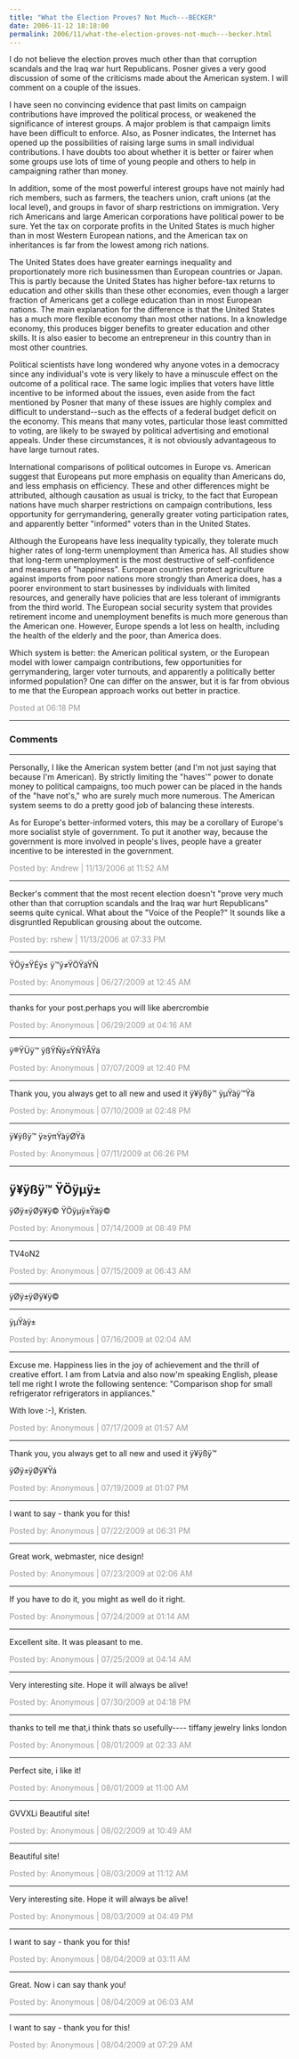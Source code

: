 ```yaml
---
title: "What the Election Proves? Not Much---BECKER"
date: 2006-11-12 18:18:00
permalink: 2006/11/what-the-election-proves-not-much---becker.html
---
```

I do not believe the election proves much other than that corruption scandals and the Iraq war hurt Republicans. Posner gives a very good discussion of some of the criticisms made about the American system. I will comment on a couple of the issues.

I have seen no convincing evidence that past limits on campaign contributions have improved the political process, or weakened the significance of interest groups. A major problem is that campaign limits have been difficult to enforce. Also, as Posner indicates, the Internet has opened up the possibilities of raising large sums in small individual contributions. I have doubts too about whether it is better or fairer when some groups use lots of time of young people and others to help in campaigning rather than money.

In addition, some of the most powerful interest groups have not mainly had rich members, such as farmers, the teachers union, craft unions (at the local level), and groups in favor of sharp restrictions on immigration. Very rich Americans and large American corporations have political power to be sure. Yet the tax on corporate profits in the United States is much higher than in most Western European nations, and the American tax on inheritances is far from the lowest among rich nations.

The United States does have greater earnings inequality and proportionately more rich businessmen than European countries or Japan. This is partly because the United States has higher before-tax returns to education and other skills than these other economies, even though a larger fraction of Americans get a college education than in most European nations. The main explanation for the difference is that the United States has a much more flexible economy than most other nations. In a knowledge economy, this produces bigger benefits to greater education and other skills. It is also easier to become an entrepreneur in this country than in most other countries.

Political scientists have long wondered why anyone votes in a democracy since any individual's vote is very likely to have a minuscule effect on the outcome of a political race. The same logic implies that voters have little incentive to be informed about the issues, even aside from the fact mentioned by Posner that many of these issues are highly complex and difficult to understand--such as the effects of a federal budget deficit on the economy. This means that many votes, particular those least committed to voting, are likely to be swayed by political advertising and emotional appeals. Under these circumstances, it is not obviously advantageous to have large turnout rates.

International comparisons of political outcomes in Europe vs. American suggest that Europeans put more emphasis on equality than Americans do, and less emphasis on efficiency. These and other differences might be attributed, although causation as usual is tricky, to the fact that European nations have much sharper restrictions on campaign contributions, less opportunity for gerrymandering, generally greater voting participation rates, and apparently better "informed" voters than in the United States. 

Although the Europeans have less inequality typically, they tolerate much higher rates of long-term unemployment than America has. All studies show that long-term unemployment is the most destructive of self-confidence and measures of "happiness". European countries protect agriculture against imports from poor nations more strongly than America does, has a poorer environment to start businesses by individuals with limited resources, and generally have policies that are less tolerant of immigrants from the third world. The European social security system that provides retirement income and unemployment benefits is much more generous than the American one. However, Europe spends a lot less on health, including the health of the elderly and the poor, than America does.

Which system is better: the American political system, or the European model with lower campaign contributions, few opportunities for gerrymandering, larger voter turnouts, and apparently a politically better informed population? One can differ on the answer, but it is far from obvious to me that the European approach works out better in practice.

<span style="color:#999">Posted at 06:18 PM</span>

<!-- more -->

---

### Comments

---

Personally, I like the American system better (and I'm not just saying that because I'm American). By strictly limiting the "haves'" power to donate money to political campaigns, too much power can be placed in the hands of the "have not's," who are surely much more numerous. The American system seems to do a pretty good job of balancing these interests.

As for Europe's better-informed voters, this may be a corollary of Europe's more socialist style of government. To put it another way, because the government is more involved in people's lives, people have a greater incentive to be interested in the government.

<span style="color:#999">Posted by: Andrew | 11/13/2006 at 11:52 AM</span>

---

Becker's comment that the most recent election doesn't "prove very much other than that corruption scandals and the Iraq war hurt Republicans" seems quite cynical.  What about the "Voice of the People?"  It sounds like a disgruntled Republican grousing about the outcome.

<span style="color:#999">Posted by: rshew | 11/13/2006 at 07:33 PM</span>

---

ŸÖÿ±ŸÉÿ≤ ÿ™ÿ≠ŸÖŸäŸÑ

<span style="color:#999">Posted by: Anonymous | 06/27/2009 at 12:45 AM</span>

---

thanks for your post.perhaps you will like abercrombie

<span style="color:#999">Posted by: Anonymous | 06/29/2009 at 04:16 AM</span>

---

ÿ®ŸÜÿ™ ÿßŸÑÿ≤ŸÑŸÅŸä

<span style="color:#999">Posted by: Anonymous | 07/07/2009 at 12:40 PM</span>

---

Thank you, you always get to all new and used it 
ÿ¥ÿßÿ™ ÿµŸàÿ™Ÿä

<span style="color:#999">Posted by: Anonymous | 07/10/2009 at 02:48 PM</span>

---


ÿ¥ÿßÿ™ ÿ≥ÿπŸàÿØŸä

<span style="color:#999">Posted by: Anonymous | 07/11/2009 at 06:26 PM</span>

---

ÿ¥ÿßÿ™ ŸÖÿµÿ±
--
ÿØÿ±ÿØÿ¥ÿ© ŸÖÿµÿ±Ÿäÿ©

<span style="color:#999">Posted by: Anonymous | 07/14/2009 at 08:49 PM</span>

---

TV4oN2

<span style="color:#999">Posted by: Anonymous | 07/15/2009 at 06:43 AM</span>

---

ÿØÿ±ÿØÿ¥ÿ©
___
ÿµŸàÿ±

<span style="color:#999">Posted by: Anonymous | 07/16/2009 at 02:04 AM</span>

---

Excuse me. Happiness lies in the joy of achievement and the thrill of creative effort.
I am from Latvia and also now'm speaking English, please tell me right I wrote the following sentence: "Comparison shop for small refrigerator refrigerators in appliances."

With love :-), Kristen.

<span style="color:#999">Posted by: Anonymous | 07/17/2009 at 01:57 AM</span>

---

Thank you, you always get to all new and used it 
ÿ¥ÿßÿ™ 

ÿØÿ±ÿØÿ¥Ÿá

<span style="color:#999">Posted by: Anonymous | 07/19/2009 at 01:07 PM</span>

---

I want to say - thank you for this!

<span style="color:#999">Posted by: Anonymous | 07/22/2009 at 06:31 PM</span>

---

Great work, webmaster, nice design!

<span style="color:#999">Posted by: Anonymous | 07/23/2009 at 02:06 AM</span>

---

If you have to do it, you might as well do it right.

<span style="color:#999">Posted by: Anonymous | 07/24/2009 at 01:14 AM</span>

---

Excellent site. It was pleasant to me.

<span style="color:#999">Posted by: Anonymous | 07/25/2009 at 04:14 AM</span>

---

Very interesting site. Hope it will always be alive!

<span style="color:#999">Posted by: Anonymous | 07/30/2009 at 04:18 PM</span>

---

thanks to tell me that,i think thats so usefully----
tiffany jewelry 
links london

<span style="color:#999">Posted by: Anonymous | 08/01/2009 at 02:33 AM</span>

---

Perfect site, i like it!

<span style="color:#999">Posted by: Anonymous | 08/01/2009 at 11:00 AM</span>

---

GVVXLi Beautiful site!

<span style="color:#999">Posted by: Anonymous | 08/02/2009 at 10:49 AM</span>

---

Beautiful site!

<span style="color:#999">Posted by: Anonymous | 08/03/2009 at 11:12 AM</span>

---

Very interesting site. Hope it will always be alive!

<span style="color:#999">Posted by: Anonymous | 08/03/2009 at 04:49 PM</span>

---

I want to say - thank you for this!

<span style="color:#999">Posted by: Anonymous | 08/04/2009 at 03:11 AM</span>

---

Great. Now i can say thank you!

<span style="color:#999">Posted by: Anonymous | 08/04/2009 at 06:03 AM</span>

---

I want to say - thank you for this!

<span style="color:#999">Posted by: Anonymous | 08/04/2009 at 07:29 AM</span>